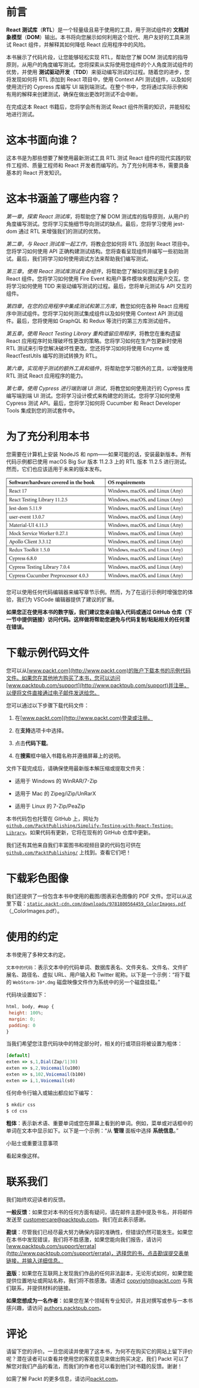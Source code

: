 # 前言

**React 测试库**（**RTL**）是一个轻量级且易于使用的工具，用于测试组件的 **文档对象模型**（**DOM**）输出。本书将向您展示如何利用这个现代、用户友好的工具来测试 React 组件，并解释其如何降低 React 应用程序中的风险。

本书展示了代码片段，让您能够轻松实现 RTL，帮助您了解 DOM 测试库的指导原则，从用户的角度编写测试。您将探索从实际使用您组件的个人角度测试组件的优势，并使用 **测试驱动开发**（**TDD**）来驱动编写测试的过程。随着您的进步，您将发现如何将 RTL 添加到 React 项目中，使用 Context API 测试组件，以及如何使用流行的 Cypress 库编写 UI 端到端测试。在整个书中，您将通过实际示例和有用的解释来创建测试，确保在做出更改时测试不会中断。

在完成这本 React 书籍后，您将学会所有测试 React 组件所需的知识，并能轻松地进行测试。

# 这本书面向谁？

这本书是为那些想要了解使用最新测试工具 RTL 测试 React 组件的现代实践的软件工程师、质量工程师和 React 开发者而编写的。为了充分利用本书，需要具备基本的 React 开发知识。

# 这本书涵盖了哪些内容？

*第一章*，*探索 React 测试库*，将帮助您了解 DOM 测试库的指导原则，从用户的角度编写测试。您将学习实施细节导向测试的缺点。最后，您将学习使用 jest-dom 通过 RTL 来增强我们的测试的优势。

*第二章*，*与 React 测试库一起工作*，将教会您如何将 RTL 添加到 React 项目中。您将学习如何使用 API 正确构建测试结构。您将查看呈现组件并编写一些初始测试。最后，我们将学习如何使用调试方法来帮助我们编写测试。

*第三章*，*使用 React 测试库测试复杂组件*，将帮助您了解如何测试更复杂的 React 组件。您将学习如何使用 Fire Event 和用户事件模块来模拟用户交互。您将学习如何使用 TDD 来驱动编写测试的过程。最后，您将单元测试与 API 交互的组件。

*第四章*，*在您的应用程序中集成测试和第三方库*，教您如何在各种 React 应用程序中测试组件。您将学习如何测试集成组件以及如何使用 Context API 测试组件。最后，您将使用如 GraphQL 和 Redux 等流行的第三方库测试组件。

*第五章*，*使用 React Testing Library 重构遗留应用程序*，将教您在重构遗留 React 应用程序时处理破坏性更改的策略。您将学习如何在生产包更新时使用 RTL 测试来引导您解决破坏性更改。您还将学习如何将使用 Enzyme 或 ReactTestUtils 编写的测试转换为 RTL。

*第六章*，*实现用于测试的额外工具和插件*，将帮助您学习额外的工具，以增强使用 RTL 测试 React 应用程序的能力。

*第七章*，*使用 Cypress 进行端到端 UI 测试*，将教您如何使用流行的 Cypress 库编写端到端 UI 测试。您将学习设计模式来构建您的测试。您将学习如何使用 Cypress 测试 API。最后，您将学习如何将 Cucumber 和 React Developer Tools 集成到您的测试套件中。

# 为了充分利用本书

您需要在计算机上安装 NodeJS 和 npm——如果可能的话，安装最新版本。所有代码示例都已使用 macOS Big Sur 版本 11.2.3 上的 RTL 版本 11.2.5 进行测试。然而，它们也应该适用于未来的版本发布。

![](img/Preface_Table_01.jpg)

您可以使用任何代码编辑器来编写章节示例。然而，为了在运行示例时增强您的体验，我们为 VSCode 编辑器提供了建议的扩展。

**如果您正在使用本书的数字版，我们建议您亲自输入代码或通过 GitHub 仓库（下一节中提供链接）访问代码。这样做将帮助您避免与代码复制/粘贴相关的任何潜在错误。**

# 下载示例代码文件

您可以从[www.packt.com](http://www.packt.com)的账户下载本书的示例代码文件。如果您在其他地方购买了本书，您可以访问[www.packtpub.com/support](http://www.packtpub.com/support)并注册，以便将文件直接通过电子邮件发送给您。

您可以通过以下步骤下载代码文件：

1.  在[www.packt.com](http://www.packt.com)登录或注册。

1.  在**支持**选项卡中选择。

1.  点击**代码下载**。

1.  在**搜索**框中输入书籍名称并遵循屏幕上的说明。

文件下载完成后，请确保使用最新版本解压缩或提取文件夹：

+   适用于 Windows 的 WinRAR/7-Zip

+   适用于 Mac 的 Zipeg/iZip/UnRarX

+   适用于 Linux 的 7-Zip/PeaZip

本书代码包也托管在 GitHub 上，网址为 [`github.com/PacktPublishing/Simplify-Testing-with-React-Testing-Library`](https://github.com/PacktPublishing/Simplify-Testing-with-React-Testing-Library)。如果代码有更新，它将在现有的 GitHub 仓库中更新。

我们还有其他来自我们丰富图书和视频目录的代码包可供在 [`github.com/PacktPublishing/`](https://github.com/PacktPublishing/) 上找到。查看它们吧！

# 下载彩色图像

我们还提供了一份包含本书中使用的截图/图表彩色图像的 PDF 文件。您可以从这里下载：[`static.packt-cdn.com/downloads/9781800564459_ColorImages.pdf`](https://static.packt-cdn.com/downloads/9781800564459_ColorImages.pdf)（_ColorImages.pdf）。

# 使用的约定

本书使用了多种文本约定。

`文本中的代码`：表示文本中的代码单词、数据库表名、文件夹名、文件名、文件扩展名、路径名、虚拟 URL、用户输入和 Twitter 昵称。以下是一个示例：“将下载的 `WebStorm-10*.dmg` 磁盘映像文件作为系统中的另一个磁盘挂载。”

代码块设置如下：

```js
html, body, #map {
 height: 100%; 
 margin: 0;
 padding: 0
}
```

当我们希望您注意代码块中的特定部分时，相关的行或项目将被设置为粗体：

```js
[default]
exten => s,1,Dial(Zap/1|30)
exten => s,2,Voicemail(u100)
exten => s,102,Voicemail(b100)
exten => i,1,Voicemail(s0)
```

任何命令行输入或输出都应如下编写：

```js
$ mkdir css
$ cd css
```

**粗体**：表示新术语、重要单词或您在屏幕上看到的单词。例如，菜单或对话框中的单词在文本中显示如下。以下是一个示例：“从 **管理** 面板中选择 **系统信息**。”

小贴士或重要注意事项

看起来像这样。

# 联系我们

我们始终欢迎读者的反馈。

**一般反馈**：如果您对本书的任何方面有疑问，请在邮件主题中提及书名，并将邮件发送至 customercare@packtpub.com。我们在此表示感谢。

**勘误**：尽管我们已经尽最大努力确保内容的准确性，但错误仍然可能发生。如果您在本书中发现错误，我们将不胜感激，如果您能向我们报告，请访问 [www.packtpub.com/support/errata](http://www.packtpub.com/support/errata)，选择您的书，点击勘误提交表单链接，并输入详细信息。

**盗版**：如果您在互联网上发现我们作品的任何非法副本，无论形式如何，如果您能提供位置地址或网站名称，我们将不胜感激。请通过 copyright@packt.com 与我们联系，并提供材料的链接。

**如果您想成为一名作者**：如果您在某个领域有专业知识，并且对撰写或参与一本书感兴趣，请访问 [authors.packtpub.com](http://authors.packtpub.com)。

# 评论

请留下您的评价。一旦您阅读并使用了这本书，为何不在购买它的网站上留下评价呢？潜在读者可以查看并使用您的客观意见来做出购买决定，我们 Packt 可以了解您对我们产品的看法，而我们的作者也可以看到他们对书籍的反馈。谢谢！

如需了解 Packt 的更多信息，请访问[packt.com](http://packt.com)。
